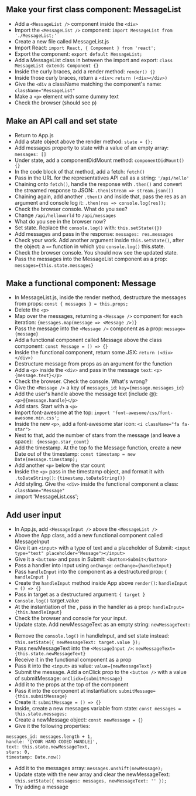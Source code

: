 
## Make your first class component: MessageList
* Add a `<MessageList />` component inside the `<div>`
* Import the `<MessageList />` component: `import MessageList from './MessageList;'`
* Create a new file called MessageList.js
* Import React: `import React, { Component } from 'react';`
* Export the component: `export default MessageList;`
* Add a MessageList class in between the import and export: `class MessageList extends Component {}`
* Inside the curly braces, add a render method: `render() {}`
* Inside those curly braces, return a `<div>`: `return (<div></div>)`
* Give the `<div` a className matching the component's name: `className="MessageList"`
* Make a `<p>` element with some dummy text
* Check the browser (should see p)

## Make an API call and set state
* Return to App.js
* Add a state object above the render method: `state = {};`
* Add messages property to state with a value of an empty array: `messages: []`
* Under state, add a componentDidMount method: `componentDidMount() {}`
* In the code block of that method, add a fetch: `fetch()`
* Pass in the URL for the representatives API call as a string: `'/api/hello'`
* Chaining onto `fetch()`, handle the response with `.then()` and convert the streamed response to JSON: `.then(stream => stream.json())`
* Chaining again, add another `.then()` and inside that, pass the res as an argument and console log it: `.then(res => console.log(res));`
* Check the browser console. What do you see?
* Change `/api/helloworld` to `/api/messages`
* What do you see in the browser now?
* Set state. Replace the `console.log()` with: `this.setState({})`
* Add messages and pass in the response: `messages: res.messages`
* Check your work. Add another argument inside `this.setState()`, after the object: a `=>` function in which you `console.log()` this.state.
* Check the browser console. You should now see the updated state.
* Pass the messages into the MessageList component as a prop: `messages={this.state.messages}`

## Make a functional component: Message
* In MessageList.js, inside the render method, destructure the messages from props: `const { messages } = this.props;`
* Delete the `<p>`
* Map over the messages, returning a `<Message />` component for each iteration: `{messages.map(message => <Message />)}`
* Pass the message into the `<Message />` component as a prop: `message={message}`
* Add a functional component called Message above the class component: `const Message = () => {}`
* Inside the functional component, return some JSX: `return (<div></div>)`
* Destructure message from props as an argument for the function
* Add a `<p>` inside the `<div>` and pass in the message `text`: `<p>{message.text}</p>`
* Check the browser. Check the console. What's wrong?
* Give the `<Message />` a key of `messages_id`: `key={message.messages_id}`
* Add the user's handle above the message text (include @): `<p>@{message.handle}</p>`
* Add stars. Start with a `<p>`
* Import font-awesome at the top: `import 'font-awesome/css/font-awesome.min.css';`
* Inside the new `<p>`, add a font-awesome star icon: `<i className="fa fa-star">`
* Next to that, add the number of stars from the message (and leave a space): ` {message.star_count}`
* Add the timestamp. At the top fo the Message function, create a new Date out of the timestamp: `const timestamp = new Date(message.timestamp);`
* Add another `<p>` below the star count
* Inside the `<p>` pass in the timestamp object, and format it with `.toDateString()`: `{timestamp.toDateString()}`
* Add styling. Give the `<div>` inside the functional component a class: `className="Message"`
* :import 'MessageList.css';

## Add user input
* In App.js, add `<MessageInput />` above the `<MessageList />`
* Above the App class, add a new functional component called MessageInput
* Give it an `<input>` with a type of text and a placeholder of Submit: `<input type="text" placeholder="Message"></input>`
* Give it a `<button>` and pass in Submit: `<button>Submit</button>`
* Pass a handler into input using `onChange`: `onChange={handleInput}`
* Pass `handleInput` into the component as a destructured prop: `{ handleInput }`
* Create the `handleInput` method inside App above `render()`: `handleInput = () => {}`
* Pass in target as a destructured argument: `{ target }`
* `Console.log()` target.value
* At the instantiation of the <MessageInput />, pass in the handler as a prop: `handleInput={this.handleInput}`
* Check the browser and console for your input.
* Update state. Add newMessageText as an empty string: `newMessageText: ''`
* Remove the `console.log()` in handleInput, and set state instead: `this.setState({ newMessageText: target.value });`
* Pass newMessageText into the `<MessageInput />`: `newMessageText={this.state.newMessageText}`
* Receive it in the functional component as a prop
* Pass it into the `<input>` as value: `value={newMessageText}`
* Submit the message. Add a onClick prop to the `<button />` with a value of submitMessage: `onClick={submitMessage}`
* Add it to the props at the top of the component
* Pass it into the component at instantiation: `submitMessage={this.submitMessage}`
* Create it: `submitMessage = () => {}`
* Inside, create a new messages variable from state: `const messages = this.state.messages;`
* Create a newMessage object: `const newMessage = {}`
* Give it the following properties:
```
messages_id: messages.length + 1,
handle: '[YOUR HARD CODED HANDLE]',
text: this.state.newMessageText,
stars: 0,
timestamp: Date.now()
```
* Add it to the messages array: `messages.unshift(newMessage);`
* Update state with the new array and clear the newMessageText: `this.setState({ messages: messages, newMessageText: '' });`
* Try adding a message
